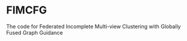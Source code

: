 # FIMCFG
The code for Federated Incomplete Multi-view Clustering with Globally Fused Graph Guidance
